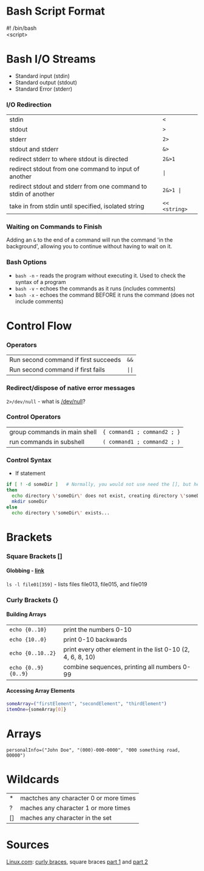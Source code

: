 # Bash Script Format
\#! /bin/bash <br />
\<script>       <!-- Had to put a '\<' because '<script>' is an html tag... -->

# Bash I/O Streams
- Standard input (stdin) 
- Standard output (stdout)
- Standard Error  (stderr)

### I/O Redirection
|  |  |
| -- | -- |
| stdin | `<` |
| stdout | `>` |
| stderr | `2>` |
| stdout and stderr | `&>` |
| redirect stderr to where stdout is directed | `2&>1` |
| redirect stdout from one command to input of another | `\|` |
| redirect stdout and stderr from one command to stdin of another | `2&>1 \|` |
| take in from stdin until specified, isolated string | `<< <string>` |

### Waiting on Commands to Finish
Adding an `&` to the end of a command will run the command 'in the background',
allowing you to continue without having to wait on it.

### Bash Options
- `bash -n` - reads the program without executing it. Used to check the syntax of a program
- `bash -v` - echoes the commands as it runs (includes comments)
- `bash -x` - echoes the command BEFORE it runs the command (does not include comments)


# Control Flow

### Operators
|  |  |
| -- | -- |
| Run second command if first succeeds | `&&` |
| Run second command if first fails | `\|\|` |


### Redirect/dispose of native error messages
`2>/dev/null` - what is [/dev/null](https://en.wikipedia.org/wiki/Null_device)?

### Control Operators
|  |  |
| -- | -- |
| group commands in main shell | `{ command1 ; command2 ; }` |
| run commands in subshell | `( command1 ; command2 ; )` |

### Control Syntax
- If statement
```bash
if [ ! -d someDir ]   # Normally, you would not use need the [], but here you do           
then                 
  echo directory \'someDir\' does not exist, creating directory \'someDir\'
  mkdir someDir
else
  echo directory \'someDir\' exists...
```

# Brackets
### Square Brackets []
#### Globbing - [link](https://tldp.org/LDP/abs/html/globbingref.html)
`ls -l file01[359]` - lists files file013, file015, and file019

### Curly Brackets {}
#### Building Arrays
|  |  |
| -- | -- |
| `echo {0..10}` | print the numbers 0-10 |
| `echo {10..0}` | print 0-10 backwards |
| `echo {0..10..2}` | print every other element in the list 0-10 (2, 4, 6, 8, 10) |
| `echo {0..9}{0..9}` | combine sequences, printing all numbers 0-99 |

#### Accessing Array Elements
```bash
someArray=("firstElement", "secondElement", "thirdElement")
itemOne={someArray[0]}
```
# Arrays
`personalInfo=("John Doe", "(000)-000-0000", "000 something road, 00000")`


# Wildcards
|  |  |
| -- | -- |
| * | mactches any character 0 or more times |
| ? | maches any character 1 or more times |
| \[\] | maches any character in the set |

# Sources
[Linux.com](https://www.linux.com/): [curly braces](https://www.linux.com/topic/desktop/all-about-curly-braces-bash/), square braces [part 1](https://www.linux.com/training-tutorials/using-square-brackets-bash-part-1/) and [part 2](https://www.linux.com/training-tutorials/using-square-brackets-bash-part-2/) <br />

